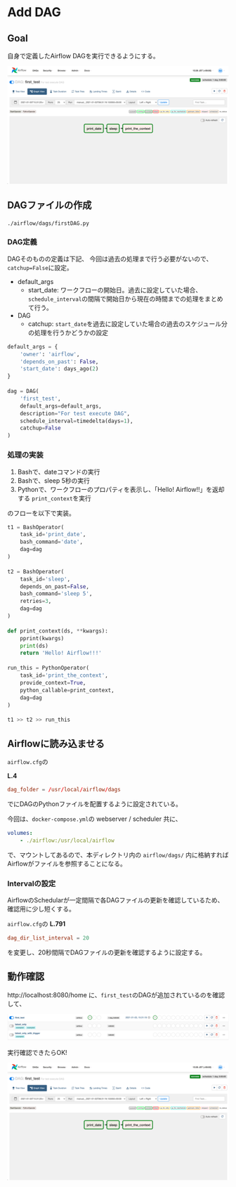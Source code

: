# Add DAG

## Goal

自身で定義したAirflow DAGを実行できるようにする。

![](./docs/first_dag.png)


## DAGファイルの作成

`./airflow/dags/firstDAG.py`  

### DAG定義

DAGそのものの定義は下記、 今回は過去の処理まで行う必要がないので、`catchup=False`に設定。

- default_args
  - start_date: ワークフローの開始日。過去に設定していた場合、`schedule_interval`の間隔で開始日から現在の時間までの処理をまとめて行う。
- DAG
  - catchup: `start_date`を過去に設定していた場合の過去のスケジュール分の処理を行うかどうかの設定

```py
default_args = {
    'owner': 'airflow',
    'depends_on_past': False,
    'start_date': days_ago(2)
}

dag = DAG(
    'first_test',
    default_args=default_args,
    description="For test execute DAG",
    schedule_interval=timedelta(days=1),
    catchup=False
)
```

### 処理の実装
1. Bashで、dateコマンドの実行
2. Bashで、sleep 5秒の実行
3. Pythonで、ワークフローのプロパティを表示し、「Hello! Airflow!!」を返却する `print_context`を実行

のフローを以下で実装。

```py
t1 = BashOperator(
    task_id='print_date',
    bash_command='date',
    dag=dag
)

t2 = BashOperator(
    task_id='sleep',
    depends_on_past=False,
    bash_command='sleep 5',
    retries=3,
    dag=dag
)

def print_context(ds, **kwargs):
    pprint(kwargs)
    print(ds)
    return 'Hello! Airflow!!!'

run_this = PythonOperator(
    task_id='print_the_context',
    provide_context=True,
    python_callable=print_context,
    dag=dag
)

t1 >> t2 >> run_this
```

## Airflowに読み込ませる

`airflow.cfg`の

**L.4**

```conf
dag_folder = /usr/local/airflow/dags
```
でにDAGのPythonファイルを配置するように設定されている。

今回は、`docker-compose.yml`の webserver / scheduler 共に、

```yml
volumes:
    - ./airflow:/usr/local/airflow
```
で、マウントしてあるので、本ディレクトリ内の `airflow/dags/` 内に格納すればAirflowがファイルを参照することになる。


### Intervalの設定
AirflowのSchedularが一定間隔で各DAGファイルの更新を確認しているため、 確認用に少し短くする。  

`airflow.cfg`の
**L.791**

```conf
dag_dir_list_interval = 20
```

を変更し、20秒間隔でDAGファイルの更新を確認するように設定する。


## 動作確認

http://localhost:8080/home
に、`first_test`のDAGが追加されているのを確認して、

![](./docs/dags_check.png)

実行確認できたらOK!

![](./docs/first_dag.png)
